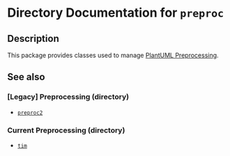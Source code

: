 # Directory Documentation for `preproc`

## Description
This package provides classes used to manage [PlantUML Preprocessing](https://plantuml.com/preprocessing).

## See also 
### [Legacy] Preprocessing (directory)
- [`preproc2`](../preproc2/)
### Current Preprocessing (directory)
- [`tim`](../tim/)

